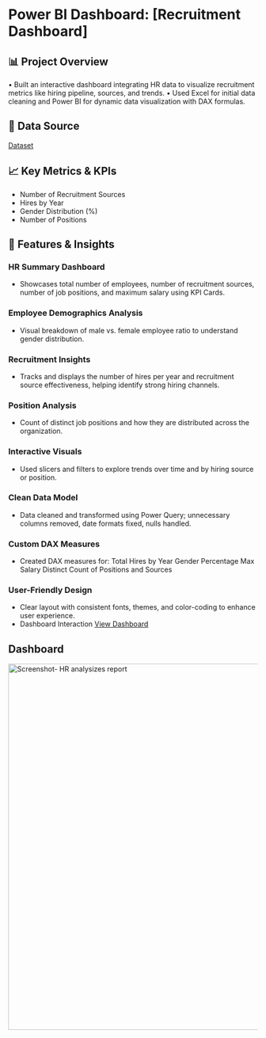 # Power BI Dashboard: [Recruitment Dashboard]
## 📊 Project Overview
•	Built an interactive dashboard integrating HR data to visualize recruitment metrics like hiring pipeline, sources, and trends.
•	Used Excel for initial data cleaning and Power BI for dynamic data visualization with DAX formulas.

## 🧾 Data Source
<a href="https://github.com/Mano-1105/Data-Analysis---HR-Dashboard/blob/main/HRDataset.csv">Dataset</a>

## 📈 Key Metrics & KPIs
- Number of Recruitment Sources
- Hires by Year
- Gender Distribution (%)
- Number of Positions

## 📌 Features & Insights
### HR Summary Dashboard
- Showcases total number of employees, number of recruitment sources, number of job positions, and maximum salary using KPI Cards.
### Employee Demographics Analysis
- Visual breakdown of male vs. female employee ratio to understand gender distribution.
### Recruitment Insights
- Tracks and displays the number of hires per year and recruitment source effectiveness, helping identify strong hiring channels.
### Position Analysis
- Count of distinct job positions and how they are distributed across the organization.
### Interactive Visuals
- Used slicers and filters to explore trends over time and by hiring source or position.
### Clean Data Model
- Data cleaned and transformed using Power Query; unnecessary columns removed, date formats fixed, nulls handled.
### Custom DAX Measures
- Created DAX measures for:
  Total Hires by Year
  Gender Percentage
  Max Salary
  Distinct Count of Positions and Sources
### User-Friendly Design
- Clear layout with consistent fonts, themes, and color-coding to enhance user experience.
- Dashboard Interaction <a href="https://github.com/Mano-1105/Data-Analysis---HR-Dashboard/blob/main/Hr_Data.%20report.pbix">View Dashboard</a>
## Dashboard
<img width="740" alt="Screenshot- HR analysizes report" src="https://github.com/user-attachments/assets/44dfe6b1-b3a5-48c0-805e-ff231dfd0aa6" />



